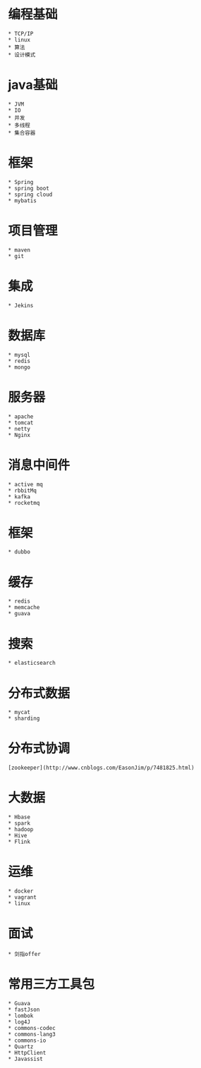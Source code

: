 # 编程基础
	* TCP/IP
	* linux
	* 算法
	* 设计模式

# java基础
	* JVM
	* IO
	* 并发
	* 多线程
	* 集合容器

# 框架
	* Spring
	* spring boot
	* spring cloud
	* mybatis

# 项目管理
	* maven
	* git

# 集成
	* Jekins
# 数据库
	* mysql
	* redis
	* mongo

# 服务器	
	* apache
	* tomcat 
	* netty 
	* Nginx

# 消息中间件
	* active mq
	* rbbitMq
	* kafka
	* rocketmq
# 框架
	* dubbo
# 缓存
	* redis
	* memcache
	* guava

# 搜索
	* elasticsearch
	
# 分布式数据
	* mycat
	* sharding

# 分布式协调
	[zookeeper](http://www.cnblogs.com/EasonJim/p/7481825.html)
	
# 大数据
	* Hbase
	* spark
	* hadoop
	* Hive
	* Flink
	
# 运维
	* docker
	* vagrant
	* linux
	
# 面试
	* 剑指offer
	
# 常用三方工具包
	* Guava
	* fastJson
	* lombok
	* log4J
	* commons-codec
	* commons-lang3
	* commons-io
	* Quartz
	* HttpClient
	* Javassist	
	
	

